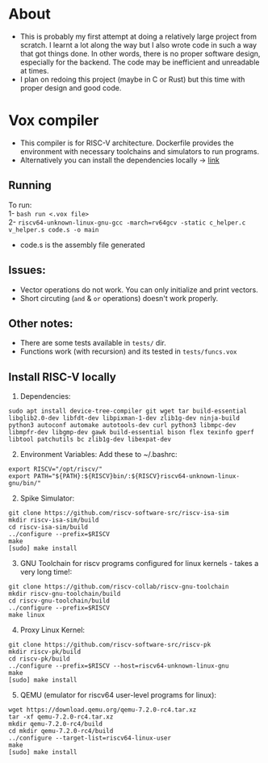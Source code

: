 # About
- This is probably my first attempt at doing a relatively large project from scratch. I learnt a lot along the way but I also wrote code in such a way that got things done. In other words, there is no proper software design, especially for the backend. The code may be inefficient and unreadable at times. 
- I plan on redoing this project (maybe in C or Rust) but this time with proper design and good code.

# Vox compiler
- This compiler is for RISC-V architecture. Dockerfile provides the environment with necessary toolchains and simulators to run programs.
- Alternatively you can install the dependencies locally -> [link](#Install-RISC-V-locally)

## Running
To run:  
1- `bash run <.vox file>`  
2- `riscv64-unknown-linux-gnu-gcc -march=rv64gcv -static c_helper.c v_helper.s code.s -o main`  
  - code.s is the assembly file generated  

## Issues:
- Vector operations do not work. You can only initialize and print vectors.
- Short circuting (`and` & `or` operations) doesn't work properly.

## Other notes:
- There are some tests available in `tests/` dir.
- Functions work (with recursion) and its tested in `tests/funcs.vox`

## Install RISC-V locally
1. Dependencies:

`sudo apt install device-tree-compiler git wget tar build-essential libglib2.0-dev libfdt-dev libpixman-1-dev zlib1g-dev ninja-build python3 autoconf automake autotools-dev curl python3 libmpc-dev libmpfr-dev libgmp-dev gawk build-essential bison flex texinfo gperf libtool patchutils bc zlib1g-dev libexpat-dev`

2. Environment Variables:
Add these to ~/.bashrc:

`export RISCV="/opt/riscv/"`  
`export PATH="${PATH}:${RISCV}bin/:${RISCV}riscv64-unknown-linux-gnu/bin/"`  

2. Spike Simulator:

`git clone https://github.com/riscv-software-src/riscv-isa-sim`  
`mkdir riscv-isa-sim/build`  
`cd riscv-isa-sim/build`  
`../configure --prefix=$RISCV`  
`make`  
`[sudo] make install`  

3. GNU Toolchain for riscv programs configured for linux kernels - takes a very long time!:

`git clone https://github.com/riscv-collab/riscv-gnu-toolchain`  
`mkdir riscv-gnu-toolchain/build`  
`cd riscv-gnu-toolchain/build`  
`../configure --prefix=$RISCV`  
`make linux`  

4. Proxy Linux Kernel:

`git clone https://github.com/riscv-software-src/riscv-pk`  
`mkdir riscv-pk/build`  
`cd riscv-pk/build`  
`../configure --prefix=$RISCV --host=riscv64-unknown-linux-gnu`  
`make`  
`[sudo] make install`  

5. QEMU (emulator for riscv64 user-level programs for linux):

`wget https://download.qemu.org/qemu-7.2.0-rc4.tar.xz`  
`tar -xf qemu-7.2.0-rc4.tar.xz`  
`mkdir qemu-7.2.0-rc4/build`  
`cd mkdir qemu-7.2.0-rc4/build`  
`../configure --target-list=riscv64-linux-user`  
`make`  
`[sudo] make install`  



